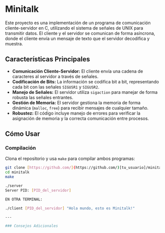 # Minitalk

Este proyecto es una implementación de un programa de comunicación cliente-servidor en C, utilizando el sistema de señales de UNIX para transmitir datos. El cliente y el servidor se comunican de forma asíncrona, donde el cliente envía un mensaje de texto que el servidor decodifica y muestra.

## Características Principales

-   **Comunicación Cliente-Servidor:** El cliente envía una cadena de caracteres al servidor a través de señales.
-   **Codificación de Bits:** La información se codifica bit a bit, representando cada bit con las señales `SIGUSR1` y `SIGUSR2`.
-   **Manejo de Señales:** El servidor utiliza `sigaction` para manejar de forma robusta las señales entrantes.
-   **Gestión de Memoria:** El servidor gestiona la memoria de forma dinámica (`malloc`, `free`) para recibir mensajes de cualquier tamaño.
-   **Robustez:** El código incluye manejo de errores para verificar la asignación de memoria y la correcta comunicación entre procesos.

## Cómo Usar

### Compilación

Clona el repositorio y usa `make` para compilar ambos programas:

```bash
git clone [https://github.com/](https://github.com/)[tu_usuario]/minitalk.git
cd minitalk
make

./server
Server PID: [PID_del_servidor]

EN OTRA TERMINAL:

./client [PID_del_servidor] "Hola mundo, esto es Minitalk!"

---

### Consejos Adicionales

